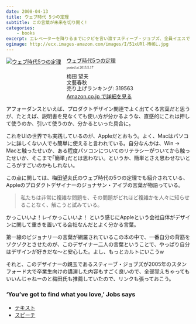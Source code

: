 ```yaml
---
date: 2008-04-13
title: ウェブ時代 5つの定理
subtitle: この言葉が未来を切り開く!
categories: 
    - books
excerpt: エレベーターを降りるまでにクビを言い渡すスティーブ・ジョブズ、全員イエスでなければ採用しないグーグル人材採用術、iPodの裏側はなぜピカピカ光っているのか、一つのアルゴリズムで完璧な答えを出す精神、会社は命令によってではなく、質問によって走らせる―第一級のビジョナリーたちの名言に学ぶウェブ時代の座右の書。
ogimage: http://ecx.images-amazon.com/images/I/51xURl-MH6L.jpg
---
```


<div class="azlink-box"><div class="azlink-image" style="float:left"><a href="http://www.amazon.co.jp/exec/obidos/ASIN/4167773465/warikiru-22/" name="azlinklink" target="_blank"><img src="http://ecx.images-amazon.com/images/I/51xURl-MH6L._SL160_.jpg" alt="ウェブ時代5つの定理" style="border:none" /></a></div><div class="azlink-info" style="float:left;margin-left:15px;line-height:120%"><div class="azlink-name" style="margin-bottom:10px;line-height:120%"><a href="http://www.amazon.co.jp/exec/obidos/ASIN/4167773465/warikiru-22/" name="azlinklink" target="_blank">ウェブ時代5つの定理</a><div class="azlink-powered-date" style="font-size:7pt;margin-top:5px;font-family:verdana;line-height:120%">posted at 2015.5.17</div></div><div class="azlink-detail">梅田 望夫<br />文藝春秋<br />売り上げランキング: 319563<br /></div><div class="azlink-link" style="margin-top:5px"><a href="http://www.amazon.co.jp/exec/obidos/ASIN/4167773465/warikiru-22/" target="_blank">Amazon.co.jp で詳細を見る</a></div></div><div class="azlink-footer" style="clear:left"></div></div>

アフォーダンスといえば、プロダクトデザイン関連でよく出てくる言葉だと思うが、たとえば、説明書を見なくても使い方が分かるような、直感的にこれは押して使うのか、引いて使うのか、分かるといった具合に。

これをUIの世界でも実践しているのが、Appleだとおもう。よく、Macはパソコンに詳しくない人でも簡単に使えると言われている。自分なんかは、Win → Macと触ったせいか、ある程度パソコンについてのリテラシーがついてから触ったせいか、そこまで｢簡単｣だとは思わない。というか、簡単とさえ思わせないところがすごいのかもしれない。

この点に関しては、梅田望夫氏のウェブ時代の5つの定理でも紹介されている、Appleのプロダクトデザイナーのジョナサン・アイブの言葉が物語っている。

> 私たちは非常に複雑な問題を、その問題がどれほど複雑かを人々に知らせることなく、解こうと試みている。

かっこいいよ！レイかっこいいよ！ という感じにAppleという会社自体がデザインに関して重きを置いてる会社なんだとよく分かる言葉。

第一線のビジョナリーの言葉が網羅されているこの本の中で、一番自分の背筋をゾクゾクとさせたのが、このデザイナー二人の言葉ということで、やっぱり自分はデザインが好きだな〜と安心した。よし、もっとカルトにいこうw

それと、このデザイナーの親玉であるスティーブ・ジョブズが2005年のスタンフォード大で卒業生向けの講演した内容もすごく良いので、全部覚えちゃってもいいんじゃねーのと梅田氏も推薦していたので、リンクも張っておこう。

### ‘You’ve got to find what you love,’ Jobs says

+ [テキスト](http://news-service.stanford.edu/news/2005/june15/jobs-061505.html?view=print)
+ [スピーチ](http://deimos3.apple.com/WebObjects/Core.woa/Browse/itunes.stanford.edu.1292029264.01292029269.1292846299?i=1411599120)
